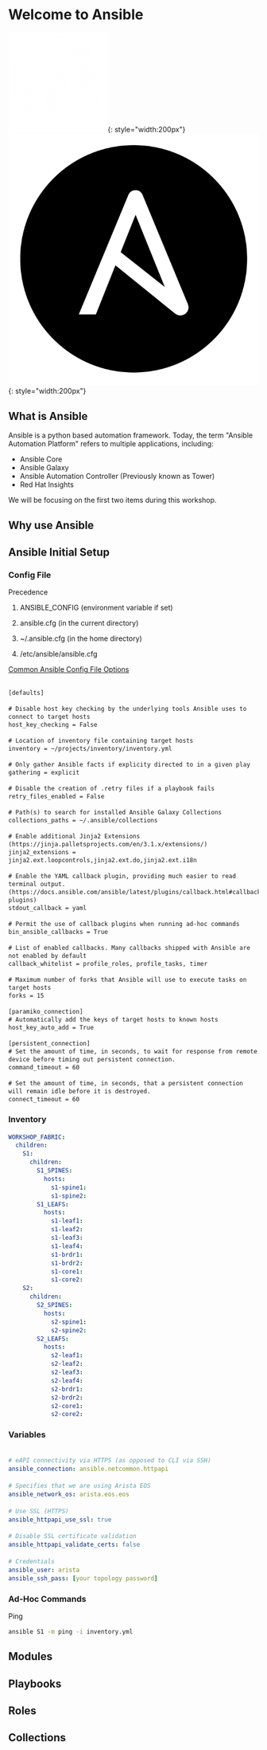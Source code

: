 # Welcome to Ansible

![Ansible Logo Dark](assets/images/ansible_logo_dark.png#only-dark){: style="width:200px"}
![Ansible Logo Light](assets/images/ansible_logo_light.png#only-light){: style="width:200px"}

## What is Ansible

Ansible is a python based automation framework. Today, the term "Ansible Automation Platform" refers to multiple applications, including:

- Ansible Core
- Ansible Galaxy
- Ansible Automation Controller (Previously known as Tower)
- Red Hat Insights

We will be focusing on the first two items during this workshop.

## Why use Ansible

## Ansible Initial Setup

### Config File

Precedence

1. ANSIBLE_CONFIG (environment variable if set)

2. ansible.cfg (in the current directory)

3. ~/.ansible.cfg (in the home directory)

4. /etc/ansible/ansible.cfg

[Common Ansible Config File Options](https://docs.ansible.com/ansible/latest/reference_appendices/config.html#common-options "Ansible Documentation")

```apacheconf title="~/project/ansible.cfg"

[defaults]

# Disable host key checking by the underlying tools Ansible uses to connect to target hosts
host_key_checking = False

# Location of inventory file containing target hosts
inventory = ~/projects/inventory/inventory.yml

# Only gather Ansible facts if explicity directed to in a given play
gathering = explicit

# Disable the creation of .retry files if a playbook fails
retry_files_enabled = False

# Path(s) to search for installed Ansible Galaxy Collections
collections_paths = ~/.ansible/collections

# Enable additional Jinja2 Extensions (https://jinja.palletsprojects.com/en/3.1.x/extensions/)
jinja2_extensions =  jinja2.ext.loopcontrols,jinja2.ext.do,jinja2.ext.i18n

# Enable the YAML callback plugin, providing much easier to read terminal output. (https://docs.ansible.com/ansible/latest/plugins/callback.html#callback-plugins)
stdout_callback = yaml

# Permit the use of callback plugins when running ad-hoc commands
bin_ansible_callbacks = True

# List of enabled callbacks. Many callbacks shipped with Ansible are not enabled by default
callback_whitelist = profile_roles, profile_tasks, timer

# Maximum number of forks that Ansible will use to execute tasks on target hosts
forks = 15

[paramiko_connection]
# Automatically add the keys of target hosts to known hosts
host_key_auto_add = True

[persistent_connection]
# Set the amount of time, in seconds, to wait for response from remote device before timing out persistent connection.
command_timeout = 60

# Set the amount of time, in seconds, that a persistent connection will remain idle before it is destroyed.
connect_timeout = 60

```

### Inventory

```yaml
WORKSHOP_FABRIC:
  children:
    S1:
      children:
        S1_SPINES:
          hosts:
            s1-spine1:
            s1-spine2:
        S1_LEAFS:
          hosts:
            s1-leaf1:
            s1-leaf2:
            s1-leaf3:
            s1-leaf4:
            s1-brdr1:
            s1-brdr2:
            s1-core1:
            s1-core2:
    S2:
      children:
        S2_SPINES:
          hosts:
            s2-spine1:
            s2-spine2:
        S2_LEAFS:
          hosts:
            s2-leaf1:
            s2-leaf2:
            s2-leaf3:
            s2-leaf4:
            s2-brdr1:
            s2-brdr2:
            s2-core1:
            s2-core2:
```

### Variables

```yaml title="inventory/group_vars/WORKSHOP_FABRIC.yml"

# eAPI connectivity via HTTPS (as opposed to CLI via SSH)
ansible_connection: ansible.netcommon.httpapi

# Specifies that we are using Arista EOS
ansible_network_os: arista.eos.eos

# Use SSL (HTTPS)
ansible_httpapi_use_ssl: true

# Disable SSL certificate validation
ansible_httpapi_validate_certs: false

# Credentials
ansible_user: arista
ansible_ssh_pass: [your topology password]

```

### Ad-Hoc Commands

Ping

```bash
ansible S1 -m ping -i inventory.yml
```

## Modules

## Playbooks

## Roles

## Collections
